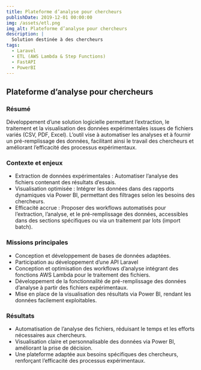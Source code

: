 ```yaml
---
title: Plateforme d’analyse pour chercheurs
publishDate: 2019-12-01 00:00:00
img: /assets/etl.png
img_alt: Plateforme d’analyse pour chercheurs
description: |
  Solution destinée à des chercheurs
tags:
  - Laravel
  - ETL (AWS Lambda & Step Functions)
  - FastAPI
  - PowerBI
---
```


## Plateforme d’analyse pour chercheurs

### Résumé
Développement d’une solution logicielle permettant l’extraction, le traitement et la visualisation des données expérimentales issues de fichiers variés (CSV, PDF, Excel). L’outil vise à automatiser les analyses et à fournir un pré-remplissage des données, facilitant ainsi le travail des chercheurs et améliorant l’efficacité des processus expérimentaux.

### Contexte et enjeux
- Extraction de données expérimentales : Automatiser l’analyse des fichiers contenant des résultats d’essais.
- Visualisation optimisée : Intégrer les données dans des rapports dynamiques via Power BI, permettant des filtrages selon les besoins des chercheurs.
- Efficacité accrue : Proposer des workflows automatisés pour l’extraction, l’analyse, et le pré-remplissage des données, accessibles dans des sections spécifiques ou via un traitement par lots (import batch).

### Missions principales

- Conception et développement de bases de données adaptées.
- Participation au développement d’une API Laravel
- Conception et optimisation des workflows d’analyse intégrant des fonctions AWS Lambda pour le traitement des fichiers.
- Développement de la fonctionnalité de pré-remplissage des données d’analyse à partir des fichiers expérimentaux.
- Mise en place de la visualisation des résultats via Power BI, rendant les données facilement exploitables.

### Résultats
- Automatisation de l’analyse des fichiers, réduisant le temps et les efforts nécessaires aux chercheurs.
- Visualisation claire et personnalisable des données via Power BI, améliorant la prise de décision.
- Une plateforme adaptée aux besoins spécifiques des chercheurs, renforçant l’efficacité des processus expérimentaux.